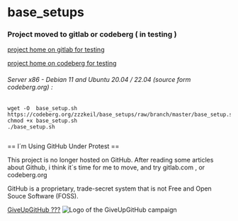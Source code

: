 # base_setups

### Project moved to gitlab or codeberg  ( in testing )
[project home on gitlab for testing](https://gitlab.com/zzzkeil/base_setups)

[project home on codeberg for testing](https://codeberg.org/zzzkeil/base_setups)

###### Server x86 - Debian 11 and Ubuntu 20.04 / 22.04  (source form codeberg.org) :
```
wget -O  base_setup.sh https://codeberg.org/zzzkeil/base_setups/raw/branch/master/base_setup.sh
chmod +x base_setup.sh
./base_setup.sh


```

== I´m Using GitHub Under Protest ==

This project is no longer hosted on GitHub.
After reading some articles about Github, i think it´s time for me to move,
and try gitlab.com , or codeberg.org

GitHub is a proprietary, trade-secret system that is not Free and Open Souce Software
(FOSS). 

[GiveUpGitHub ???](https://GiveUpGitHub.org)
![Logo of the GiveUpGitHub campaign](https://sfconservancy.org/img/GiveUpGitHub.png)
